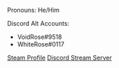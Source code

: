 Pronouns: He/Him

Discord Alt Accounts:
- VoidRose#9518
- WhiteRose#0117

[Steam Profile](https://steamcommunity.com/id/Dragenst1)
[Discord Stream Server](https://discord.com/invite/Fnpe7tCj5d)

